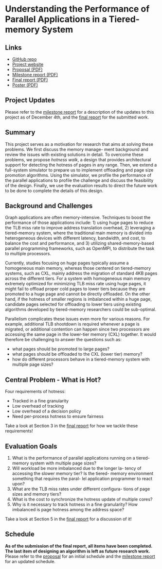 # Understanding the Performance of Parallel Applications in a Tiered-memory System
## Links

- [GitHub repo](https://github.com/KevinRSX/memory-gapbs)
- [Project website](./)
- [Proposal (PDF)](./15618_proposal.pdf)
- [Milestone report (PDF)](./15618_milestone.pdf)
- [Final report (PDF)](./15618_report.pdf)
- [Poster (PDF)](./15618_poster.pdf)

## Project Updates

Please refer to the [milestone report](./15618_milestone.pdf) for a description of the updates to this project as of December 4th, and the [final report](./15618_report.pdf) for the submitted work.

## Summary

This project serves as a motivation for research that aims at solving these problems. We first discuss the memory manage- ment background and review the issues with existing solutions in detail. To overcome these problems, we propose *hotness walk*, a design that provides architectural support for detecting the hotness of pages in any range. Then, we extend a full-system simulator to prepare us to implement offloading and page size promotion algorithms. Using the simulator, we profile the performance of the parallel applications to profile the challenge and discuss the feasibility of the design. Finally, we use the evaluation results to direct the future work to be done to complete the details of this design.

## Background and Challenges

Graph applications are often memory-intensive. Techniques to boost the performance of those applications include: 1) using huge pages to reduce the TLB miss rate to improve address translation overhead, 2) leveraging a tiered-memory system, where the traditional main memory is divided into heterogeneous devices with different latency, bandwidth, and cost, to balance the cost and performance, and 3) utilizing shared-memory-based parallel programming frameworks, such as OpenMPI, to distribute the task to multiple processors.

Currently, studies focusing on huge pages typically assume a homogeneous main memory, whereas those centered on tiered-memory systems, such as CXL, mainly address the migration of standard 4KB pages across the different tiers. For a system with homogeneous main memory extremely optimized for minimizing TLB miss rate using huge pages, it might fail to offload proper cold pages to lower tiers because they are promoted to a huge page and cannot be directly offloaded. On the other hand, if the hotness of smaller regions is imbalanced within a huge page, candidate pages selected for offloading to lower tiers using existing algorithms developed by tiered-memory researchers could be sub-optimal.

Parallelism complicates these issues even more for various reasons. For example, additional TLB shootdown is required whenever a page is migrated, or additional contention can happen since two processors are accessing the same page in the lower-tier memory (CXL) together. It would therefore be challenging to answer the questions such as:

- what pages should be promoted to large pages?
- what pages should be offloaded to the CXL (lower tier) memory?
-  how do different processors behave in a tiered-memory system with multiple page sizes?

## Central Problem - What is Hot?

Four requirements of hotness:

- Tracked in a fine granularity
- Low overhead of tracking
- Low overhead of a decision policy
- Need per-process hotness to ensure fairness

Take a look at Section 3 in the [final report](./15618_report.pdf) for how we tackle these requirements!

## Evaluation Goals

1. What is the performance of parallel applications running on a tiered-memory system with multiple page sizes?
2. Will workload be more imbalanced due to the longer la- tency of accessing the slower memory tier? Is the tiered- memory environment something that requires the paral- lel application programmer to react upon?
3. What are the TLB miss rates under different configura- tions of page sizes and memory tiers?
4. What is the cost to synchronize the hotness update of multiple cores?
5. Why is it necessary to track hotness in a fine granularity? How imbalanced is page hotness among the address space?

Take a look at Section 5 in the [final report](./15618_report.pdf) for a discussion of it!

## Schedule

**As of the submission of the final report, all items have been completed. The last item of designing an algorithm is left as future research work.** Please refer to the [proposal](./15618_proposal) for an initial schedule and the [milestone report](./15618_milestone) for an updated schedule.
